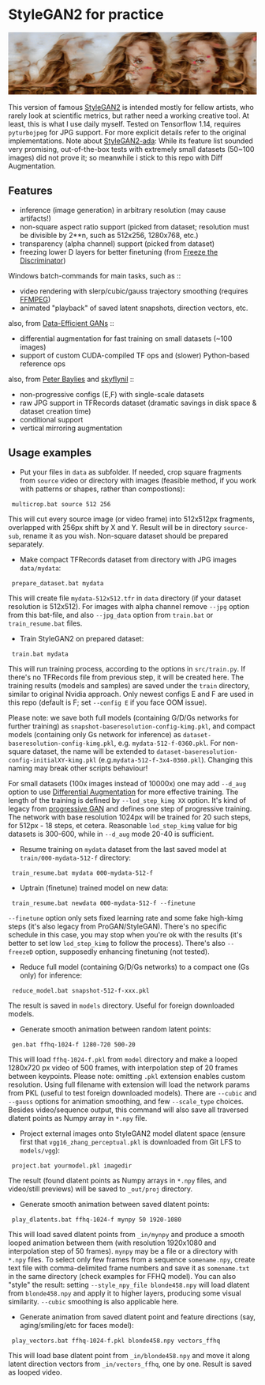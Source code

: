 # StyleGAN2 for practice

<p align='center'><img src='_out/mix_urart6-1024-f-4096-1024.jpg' /></p>

This version of famous [StyleGAN2] is intended mostly for fellow artists, who rarely look at scientific metrics, but rather need a working creative tool. At least, this is what I use daily myself. 
Tested on Tensorflow 1.14, requires `pyturbojpeg` for JPG support. For more explicit details refer to the original implementations. 
Note about [StyleGAN2-ada]: While its feature list sounded very promising, out-of-the-box tests with extremely small datasets (50~100 images) did not prove it; so meanwhile i stick to this repo with Diff Augmentation.

## Features
* inference (image generation) in arbitrary resolution (may cause artifacts!)
* non-square aspect ratio support (picked from dataset; resolution must be divisible by 2**n, such as 512x256, 1280x768, etc.)
* transparency (alpha channel) support (picked from dataset)
* freezing lower D layers for better finetuning (from [Freeze the Discriminator])

Windows batch-commands for main tasks, such as ::
* video rendering with slerp/cubic/gauss trajectory smoothing (requires [FFMPEG])
* animated "playback" of saved latent snapshots, direction vectors, etc.

also, from [Data-Efficient GANs] ::
* differential augmentation for fast training on small datasets (~100 images)
* support of custom CUDA-compiled TF ops and (slower) Python-based reference ops

also, from [Peter Baylies] and [skyflynil] ::
* non-progressive configs (E,F) with single-scale datasets
* raw JPG support in TFRecords dataset (dramatic savings in disk space & dataset creation time)
* conditional support 
* vertical mirroring augmentation

## Usage examples

* Put your files in `data` as subfolder. If needed, crop square fragments from `source` video or directory with images (feasible method, if you work with patterns or shapes, rather than compostions):
```
 multicrop.bat source 512 256 
```
This will cut every source image (or video frame) into 512x512px fragments, overlapped with 256px shift by X and Y. Result will be in directory `source-sub`, rename it as you wish. Non-square dataset should be prepared separately.

* Make compact TFRecords dataset from directory with JPG images `data/mydata`:
```
 prepare_dataset.bat mydata 
```
This will create file `mydata-512x512.tfr` in `data` directory (if your dataset resolution is 512x512). For images with alpha channel remove `--jpg` option from this bat-file, and also `--jpg_data` option from `train.bat` or `train_resume.bat` files. 

* Train StyleGAN2 on prepared dataset:
```
 train.bat mydata 
```
This will run training process, according to the options in `src/train.py`. If there's no TFRecords file from previous step, it will be created here. The training results (models and samples) are saved under the `train` directory, similar to original Nvidia approach. Only newest configs E and F are used in this repo (default is F; set `--config E` if you face OOM issue). 

Please note: we save both full models (containing G/D/Gs networks for further training) as `snapshot-baseresolution-config-kimg.pkl`, and compact models (containing only Gs network for inference) as  `dataset-baseresolution-config-kimg.pkl`, e.g. `mydata-512-f-0360.pkl`. For non-square dataset, the name will be extended to `dataset-baseresolution-config-initialXY-kimg.pkl` (e.g.`mydata-512-f-3x4-0360.pkl`). Changing this naming may break other scripts behaviour! 

For small datasets (100x images instead of 10000x) one may add `--d_aug` option to use [Differential Augmentation] for more effective training. 
The length of the training is defined by `--lod_step_kimg XX` option. It's kind of legacy from [progressive GAN] and defines one step of progressive training. The network with base resolution 1024px will be trained for 20 such steps, for 512px - 18 steps, et cetera. Reasonable `lod_step_kimg` value for big datasets is 300-600, while in `--d_aug` mode 20-40 is sufficient.

* Resume training on `mydata` dataset from the last saved model at `train/000-mydata-512-f` directory:
```
 train_resume.bat mydata 000-mydata-512-f
```

* Uptrain (finetune) trained model on new data:
```
 train_resume.bat newdata 000-mydata-512-f --finetune 
```
`--finetune` option only sets fixed learning rate and some fake high-kimg steps (it's also legacy from ProGAN/StyleGAN). There's no specific schedule in this case, you may stop when you're ok with the results (it's better to set low `lod_step_kimg` to follow the process). There's also `--freezeD` option, supposedly enhancing finetuning (not tested).

* Reduce full model (containing G/D/Gs networks) to a compact one (Gs only) for inference:
```
 reduce_model.bat snapshot-512-f-xxx.pkl 
```
The result is saved in `models` directory. Useful for foreign downloaded models.

* Generate smooth animation between random latent points:
```
 gen.bat ffhq-1024-f 1280-720 500-20 
```
This will load `ffhq-1024-f.pkl` from `model` directory and make a looped 1280x720 px video of 500 frames, with interpolation step of 20 frames between keypoints. Please note: omitting `.pkl` extension enables custom resolution. Using full filename with extension will load the network params from PKL (useful to test foreign downloaded models). There are `--cubic` and `--gauss` options for animation smoothing, and few `--scale_type` choices. Besides video/sequence output, this command will also save all traversed dlatent points as Numpy array in `*.npy` file.

* Project external images onto StyleGAN2 model dlatent space (ensure first that `vgg16_zhang_perceptual.pkl` is downloaded from Git LFS to `models/vgg`):
```
 project.bat yourmodel.pkl imagedir 
```
The result (found dlatent points as Numpy arrays in `*.npy` files, and video/still previews) will be saved to `_out/proj` directory. 

* Generate smooth animation between saved dlatent points:
```
 play_dlatents.bat ffhq-1024-f mynpy 50 1920-1080 
```
This will load saved dlatent points from `_in/mynpy` and produce a smooth looped animation between them (with resolution 1920x1080 and interpolation step of 50 frames). `mynpy` may be a file or a directory with `*.npy` files. To select only few frames from a sequence `somename.npy`, create text file with comma-delimited frame numbers and save it as `somename.txt` in the same directory (check examples for FFHQ model). You can also "style" the result: setting `--style_npy_file blonde458.npy` will load dlatent from `blonde458.npy` and apply it to higher layers, producing some visual similarity. `--cubic` smoothing is also applicable here. 

* Generate animation from saved dlatent point and feature directions (say, aging/smiling/etc for faces model):
```
 play_vectors.bat ffhq-1024-f.pkl blonde458.npy vectors_ffhq 
```
This will load base dlatent point from `_in/blonde458.npy` and move it along latent direction vectors from `_in/vectors_ffhq`, one by one. Result is saved as looped video. 

[StyleGAN2]: <https://github.com/NVlabs/stylegan2>
[StyleGAN2-ada]: <https://github.com/NVlabs/stylegan2-ada>
[Peter Baylies]: <https://github.com/pbaylies/stylegan2>
[skyflynil]: <https://github.com/skyflynil/stylegan2>
[Data-Efficient GANs]: <https://github.com/mit-han-lab/data-efficient-gans>
[Differential Augmentation]: <https://github.com/mit-han-lab/data-efficient-gans>
[Freeze the Discriminator]: <https://arxiv.org/abs/2002.10964>
[FFMPEG]: <https://ffmpeg.org/download.html>
[progressive GAN]: <https://github.com/tkarras/progressive_growing_of_gans>

